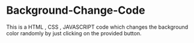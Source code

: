 # Background-Change-Code
This is a HTML , CSS , JAVASCRIPT code which changes the background color randomly by just clicking on the provided button.
